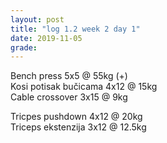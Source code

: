 ```yaml
---
layout: post
title: "log 1.2 week 2 day 1"
date: 2019-11-05
grade:
---
```


Bench press 5x5 @ 55kg (+)       
Kosi potisak bučicama 4x12 @ 15kg     
Cable crossover 3x15 @ 9kg   

Tricpes pushdown 4x12 @ 20kg    
Triceps ekstenzija 3x12 @ 12.5kg     

